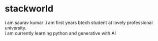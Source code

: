 # stackworld
i am saurav kumar .i am first years btech student at lovely professional university.
<br>
i am currently learning python and generative with AI 
<br>


